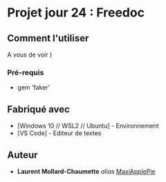 # Projet jour 24 : Freedoc


## Comment l'utiliser

A vous de voir )


### Pré-requis

- gem 'faker'


## Fabriqué avec

* [Windows 10 // WSL2 // Ubuntu] - Environnement
* [VS Code] - Editeur de textes


## Auteur

* **Laurent Mollard-Chaumette** _alias_ [MaxiApplePie](https://github.com/MaxiApplePie)